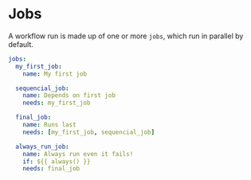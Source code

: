 # Jobs

A workflow run is made up of one or more `jobs`, which run in parallel by default.

```yaml
jobs:
  my_first_job:
    name: My first job

  sequencial_job:
    name: Depends on first job
    needs: my_first_job

  final_job:
    name: Runs last
    needs: [my_first_job, sequencial_job]

  always_run_job:
    name: Always run even it fails!
    if: ${{ always() }}
    needs: final_job
```
